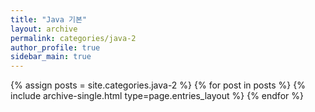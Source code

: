 ```yaml
---
title: "Java 기본"
layout: archive
permalink: categories/java-2
author_profile: true
sidebar_main: true
---
```


{% assign posts = site.categories.java-2 %}
{% for post in posts %} {% include archive-single.html type=page.entries_layout %} {% endfor %}